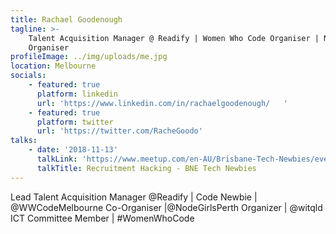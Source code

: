 ```yaml
---
title: Rachael Goodenough
tagline: >-
    Talent Acquisition Manager @ Readify | Women Who Code Organiser | Node Girls
    Organiser
profileImage: ../img/uploads/me.jpg
location: Melbourne
socials:
    - featured: true
      platform: linkedin
      url: 'https://www.linkedin.com/in/rachaelgoodenough/   '
    - featured: true
      platform: twitter
      url: 'https://twitter.com/RacheGoodo'
talks:
    - date: '2018-11-13'
      talkLink: 'https://www.meetup.com/en-AU/Brisbane-Tech-Newbies/events/gwddfpyxfbcc/'
      talkTitle: Recruitment Hacking - BNE Tech Newbies
---
```


Lead Talent Acquisition Manager @Readify | Code Newbie | @WWCodeMelbourne Co-Organiser |@NodeGirlsPerth Organizer | @witqld ICT Committee Member | #WomenWhoCode
